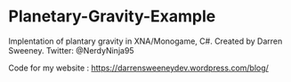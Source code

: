 Planetary-Gravity-Example
=========================

Implentation of plantary gravity in XNA/Monogame, C#. Created by Darren Sweeney. Twitter: @NerdyNinja95

Code for my website : https://darrensweeneydev.wordpress.com/blog/
